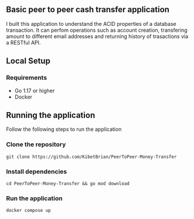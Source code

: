 ## Basic peer to peer cash transfer application
I built this application to understand the ACID properties of a database transaction. It can perfom operations such as account creation, transfering amount to different email addresses and returning history of trasactions via a RESTful API.

## Local Setup

### Requirements
- Go 1.17 or higher
- Docker

## Running the application
Follow the following steps to run the application

### Clone the repository
```
git clone https://github.com/KibetBrian/PeerToPeer-Money-Transfer

```

### Install dependencies

```
cd PeerToPeer-Money-Transfer && go mod download

```

### Run the application

```
docker compose up

```
